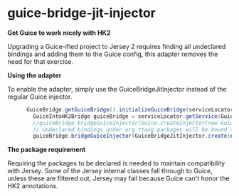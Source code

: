 guice-bridge-jit-injector
=========================

__Get Guice to work nicely with HK2__

Upgrading a Guice-ified project to Jersey 2 requires finding all undeclared bindings and adding them to the Guice config, this adapter removes the need for that exercise.

__Using the adapter__

To enable the adapter, simply use the GuiceBridgeJitInjector instead of the regular Guice injector.

```java
      GuiceBridge.getGuiceBridge().initializeGuiceBridge(serviceLocator);
    	GuiceIntoHK2Bridge guiceBridge = serviceLocator.getService(GuiceIntoHK2Bridge.class);
    	//guiceBridge.bridgeGuiceInjector(Guice.createInjector(new GuiceModule()));
    	// Undeclared bindings under org.ttang packages will be bound automatically by Guice
    	guiceBridge.bridgeGuiceInjector(GuiceBridgeJitInjector.create(new GuiceModule(), Package.getPackage("org.ttang")));
```

__The package requirement__

Requiring the packages to be declared is needed to maintain compatibility with Jersey. Some of the Jersey internal classes fall through to Guice, unless these are filtered out, Jersey may fail because Guice can't honor the HK2 annotations.

